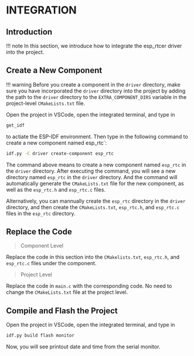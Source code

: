 # INTEGRATION

## Introduction

!!! note
    In this section, we introduce how to integrate the esp_rtcer driver into the project.

## Create a New Component

!!! warning
    Before you create a component in the `driver` directory, make sure you have incorporated the `driver` directory into the project by adding the path to the `driver` directory to the `EXTRA_COMPONENT_DIRS` variable in the project-level `CMakeLists.txt` file.

Open the project in VSCode, open the integrated terminal, and type in

```bash
get_idf 
```
to actiate the ESP-IDF environment. Then type in the following command to create a new component named esp_rtc`:

```bash
idf.py -C driver create-component esp_rtc
```

The command above means to create a new component named `esp_rtc` in the `driver` directory. After executing the command, you will see a new directory named `esp_rtc` in the `driver` directory. And the command will automatically generate the `CMakeLists.txt` file for the new component, as well as the `esp_rtc.h` and `esp_rtc.c` files.

Alternatively, you can mannually create the `esp_rtc` directory in the `driver` directory, and then create the `CMakeLists.txt`, `esp_rtc.h`, and `esp_rtc.c` files in the `esp_rtc` directory.

## Replace the Code

> Component Level

Replace the code in this section into the `CMakelists.txt`, `esp_rtc.h`, and `esp_rtc.c` files under the component.

> Project Level

Replace the code in `main.c` with the corresponding code. No need to change the `CMakeLists.txt` file at the project level.

## Compile and Flash the Project

Open the project in VSCode, open the integrated terminal, and type in

```bash
idf.py build flash monitor
```

Now, you will see printout date and time from the serial monitor.
